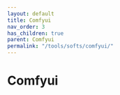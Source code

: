 ```yaml
---
layout: default
title: Comfyui
nav_order: 3
has_children: true
parent: Comfyui
permalink: "/tools/softs/comfyui/"
---
```


# Comfyui
